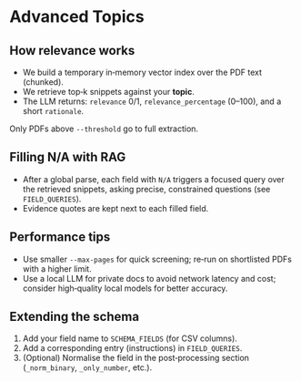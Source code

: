 # Advanced Topics

## How relevance works
- We build a temporary in‑memory vector index over the PDF text (chunked).
- We retrieve top‑k snippets against your **topic**.
- The LLM returns: `relevance` 0/1, `relevance_percentage` (0–100), and a short `rationale`.

Only PDFs above `--threshold` go to full extraction.

## Filling N/A with RAG
- After a global parse, each field with `N/A` triggers a focused query over the retrieved snippets, asking precise, constrained questions (see `FIELD_QUERIES`).
- Evidence quotes are kept next to each filled field.

## Performance tips
- Use smaller `--max-pages` for quick screening; re‑run on shortlisted PDFs with a higher limit.
- Use a local LLM for private docs to avoid network latency and cost; consider high‑quality local models for better accuracy.

## Extending the schema
1. Add your field name to `SCHEMA_FIELDS` (for CSV columns).
2. Add a corresponding entry (instructions) in `FIELD_QUERIES`.
3. (Optional) Normalise the field in the post‑processing section (`_norm_binary`, `_only_number`, etc.).
